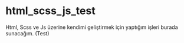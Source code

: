 # html_scss_js_test

Html, Scss ve Js üzerine kendimi geliştirmek için yaptığım işleri burada sunacağım. (Test)

